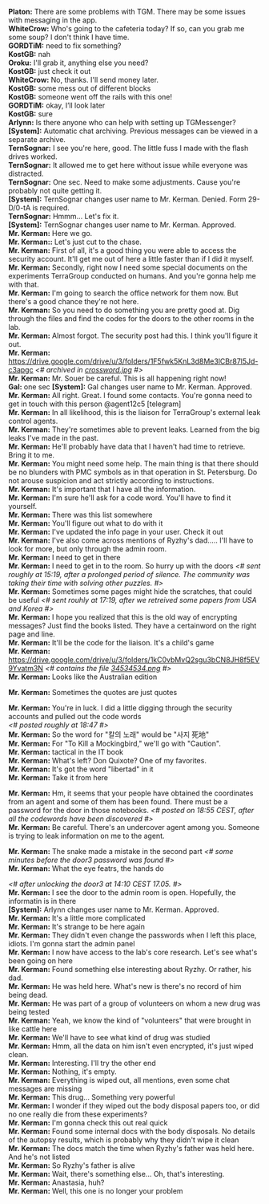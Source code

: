 **Platon:** There are some problems with TGM. There may be some issues with messaging in the app.<br>
**WhiteCrow:** Who's going to the cafeteria today? If so, can you grab me some soup? I don't think I have time.<br>
**GORDTiM:** need to fix something?<br>
**KostGB:** nah<br>
**Oroku:** I'll grab it, anything else you need?<br>
**KostGB:** just check it out<br>
**WhiteCrow:** No, thanks. I'll send money later.<br>
**KostGB:** some mess out of different blocks<br>
**KostGB:** someone went off the rails with this one!<br>
**GORDTiM:** okay, I’ll look later<br>
**KostGB:** sure<br>
**Arlynn:** Is there anyone who can help with setting up TGMessenger?<br>
**[System]:** Automatic chat archiving. Previous messages can be viewed in a separate archive.<br>
**TernSognar:** I see you're here, good. The little fuss I made with the flash drives worked.<br>
**TernSognar:** It allowed me to get here without issue while everyone was distracted.<br>
**TernSognar:** One sec. Need to make some adjustments. Cause you're probably not quite getting it.<br>
**[System]:** TernSognar changes user name to Mr. Kerman. Denied. Form 29-D/0-tA is required.<br>
**TernSognar:** Hmmm... Let's fix it.<br>
**[System]:** TernSognar changes user name to Mr. Kerman. Approved.<br>
**Mr. Kerman:** Here we go.<br>
**Mr. Kerman::** Let's just cut to the chase.<br>
**Mr. Kerman:** First of all, it's a good thing you were able to access the security account. It'll get me out of here a little faster than if I did it myself.<br>
**Mr. Kerman:** Secondly, right now I need some special documents on the experiments TerraGroup conducted on humans. And you're gonna help me with that.<br>
**Mr. Kerman:** I'm going to search the office network for them now. But there's a good chance they're not here.<br>
**Mr. Kerman:** So you need to do something you are pretty good at. Dig through the files and find the codes for the doors to the other rooms in the lab.<br>
**Mr. Kerman:** Almost forgot. The security post had this. I think you'll figure it out.<br>
**Mr. Kerman:** https://drive.google.com/drive/u/3/folders/1F5fwk5KnL3d8Me3lCBr87l5Jd-c3apgc *<# archived in [crossword.jpg](./crossword.jpg) #>* <br>
**Mr. Kerman:** Mr. Souer be careful. This is all happening right now!<br>
**Gal:** one sec
**[System]:** Gal changes user name to Mr. Kerman. Approved.<br>
**Mr. Kerman:** All right. Great. I found some contacts. You're gonna need to get in touch with this person @agent12c5 [telegram]<br>
**Mr. Kerman:** In all likelihood, this is the liaison for TerraGroup's external leak control agents.<br>
**Mr. Kerman:** They're sometimes able to prevent leaks. Learned from the big leaks I've made in the past.<br>
**Mr. Kerman:** He'll probably have data that I haven't had time to retrieve. Bring it to me.<br>
**Mr. Kerman:** You might need some help. The main thing is that there should be no blunders with PMC symbols as in that operation in St. Petersburg. Do not arouse suspicion and act strictly according to instructions.<br>
**Mr. Kerman:** It's important that I have all the information.<br>
**Mr. Kerman:** I'm sure he'll ask for a code word. You'll have to find it yourself.<br>
**Mr. Kerman:** There was this list somewhere<br>
**Mr. Kerman:** You'll figure out what to do with it<br>
**Mr. Kerman:** I've updated the info page in your user. Check it out<br>
**Mr. Kerman:** I've also come across mentions of Ryzhy's dad..... I'll have to look for more, but only through the admin room.<br>
**Mr. Kerman:** I need to get in there<br>
**Mr. Kerman:** I need to get in to the room. So hurry up with the doors *<# sent roughly at 15:19, after a prolonged period of silence. The community was taking their time with solving other puzzles. #>*<br>
**Mr. Kerman:** Sometimes some pages might hide the scratches, that could be useful *<# sent rouhly at 17:19, after we retreived some papers from USA and Korea #>*<br>
**Mr. Kerman:** I hope you realized that this is the old way of encrypting messages? Just find the books listed. They have a certainword on the right page and line.<br>
**Mr. Kerman:** It'll be the code for the liaison. It's a child's game<br>
**Mr. Kerman:** https://drive.google.com/drive/u/3/folders/1kC0vbMvQ2sgu3bCN8JH8f5EV9Yvatm3N *<# contains the file [34534534.png](./34534534.png) #>*<br>
**Mr. Kerman:** Looks like the Australian edition<br>

**Mr. Kerman:** Sometimes the quotes are just quotes<br>

**Mr. Kerman:** You're in luck. I did a little digging through the security accounts and pulled out the code words<br> *<# posted roughly at 18:47 #>*<br>
**Mr. Kerman:** So the word for "칼의 노래" would be "사지 死地"<br>
**Mr. Kerman:** For "To Kill a Mockingbird," we'll go with "Caution".<br>
**Mr. Kerman:** tactical in the IT book<br>
**Mr. Kerman:** What's left? Don Quixote? One of my favorites.<br>
**Mr. Kerman:** It's got the word "libertad" in it<br>
**Mr. Kerman:** Take it from here<br>

**Mr. Kerman:** Hm, it seems that your people have obtained the coordinates from an agent and some of them has been found. There must be a password for the door in those notebooks. *<# posted on 18:55 CEST, after all the codewords have been discovered #>*<br>
**Mr. Kerman:** Be careful. There's an undercover agent among you. Someone is trying to leak information on me to the agent.<br>

**Mr. Kerman:** The snake made a mistake in the second part *<# some minutes before the door3 password was found #>*<br>
**Mr. Kerman:** What the eye featrs, the hands do<br>

*<# after unlocking the door3 at 14:10 CEST 17.05. #>*<br>
**Mr. Kerman:** I see the door to the admin room is open. Hopefully, the informatin is in there<br>
**[System]:** Arlynn changes user name to Mr. Kerman. Approved.<br>
**Mr. Kerman:** It's a little more complicated<br>
**Mr. Kerman:** It's strange to be here again<br>
**Mr. Kerman:** They didn't even change the passwords when I left this place, idiots. I'm gonna start the admin panel<br>
**Mr. Kerman:** I now have access to the lab's core research. Let's see what's been going on here<br>
**Mr. Kerman:** Found something else interesting about Ryzhy. Or rather, his dad.<br>
**Mr. Kerman:** He was held here. What's new is there's no record of him being dead.<br>
**Mr. Kerman:** He was part of a group of volunteers on whom a new drug was being tested<br>
**Mr. Kerman:** Yeah, we know the kind of "volunteers" that were brought in like cattle here<br>
**Mr. Kerman:** We'll have to see what kind of drug was studied<br>
**Mr. Kerman:** Hmm, all the data on him isn't even encrypted, it's just wiped clean.<br>
**Mr. Kerman:** Interesting. I'll try the other end<br>
**Mr. Kerman:** Nothing, it's empty. <br>
**Mr. Kerman:** Everything is wiped out, all mentions, even some chat messages are missing<br>
**Mr. Kerman:** This drug... Something very powerful<br>
**Mr. Kerman:** I wonder if they wiped out the body disposal papers too, or did no one really die from these experiments? <br>
**Mr. Kerman:** I'm gonna check this out real quick<br>
**Mr. Kerman:** Found some internal docs with the body disposals. No details of the autopsy results, which is probably why they didn't wipe it clean<br>
**Mr. Kerman:** The docs match the time when Ryzhy's father was held here. And he's not listed<br>
**Mr. Kerman:** So Ryzhy's father is alive<br>
**Mr. Kerman:** Wait, there's something else... Oh, that's interesting.<br>
**Mr. Kerman:** Anastasia, huh?<br>
**Mr. Kerman:** Well, this one is no longer your problem<br>

